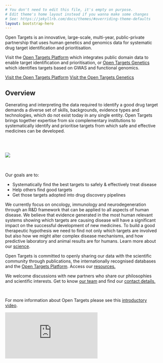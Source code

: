 ```yaml
---
# You don't need to edit this file, it's empty on purpose.
# Edit theme's home layout instead if you wanna make some changes
# See: https://jekyllrb.com/docs/themes/#overriding-theme-defaults
layout: bootstrap-hero
---
```

<!-- <div class="hero">
    <div class="">
        A partnership to transform drug discovery through the systematic identification and prioritisation of targets
    </div>
</div> -->

<!-- Open Targets is a public-private initiative to generate evidence on the validity of therapeutic targets based on genome-scale experiments and analysis. -->Open Targets is an innovative, large-scale, multi-year, public-private partnership that uses human genetics and genomics data for systematic drug target identification and prioritisation.


Visit the [Open Targets Platform](https://www.targetvalidation.org) which integrates public domain data to enable target identification and prioritisation, or [Open Targets Genetics](https://genetics.opentargets.org) which identifies targets based on GWAS and functional genomics.

<a class="button-small blue_normal" href="https://www.targetvalidation.org">Visit the Open Targets Platform</a>            <a class="button-small blue_normal" href="https://genetics.opentargets.org">Visit the Open Targets Genetics</a>
<br>

## Overview
Generating and interpreting the data required to identify a good drug target demands a diverse set of skills, backgrounds, evidence types and technologies, which do not exist today in any single entity. Open Targets brings together expertise from six complementary institutions to systematically identify and prioritise targets from which safe and effective medicines can be developed.

<br><br>
<div class="image-container">
  <img class="scale" data-scale="best-fit-down" data-align="center" src="{{ site.url }}/assets/images/Open_Targets_6_Partners.png">
</div>
<br><br> 

Our goals are to:
*	Systematically find the best targets to safely & effectively treat disease
*	Help others find good targets
*	Get those targets adopted into drug discovery pipelines


We currently focus on oncology, immunology and neurodegeneration through an R&D framework that can be applied to all aspects of human disease. We believe that evidence generated in the most human relevant systems showing which targets are causing disease will have a significant impact on the successful development of new medicines. To build a good therapeutic hypothesis we need to find not only which targets are involved but also how we might alter complex disease mechanisms, and how predictive laboratory and animal results are for humans.  Learn more about our [science](science).


Open Targets is committed to openly sharing our data with the scientific community through publications, the internationally recognised databases and the [Open Targets Platform](https://www.targetvalidation.org). Access our [resources.](resources)

We welcome discussions with new partners who share our philosophies and scientific interests.  Get to know [our team](people) and find our [contact details.](contact)

<br>
<p>For more information about Open Targets please see this <a href="https://vimeo.com/186414362">introductory video</a>.</p>
<div class='embed-container'><iframe src='https://player.vimeo.com/video/186414362' frameborder='0' webkitAllowFullScreen mozallowfullscreen allowFullScreen></iframe></div>
